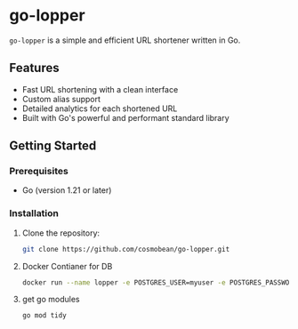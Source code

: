 ﻿# go-lopper


`go-lopper` is a simple and efficient URL shortener written in Go.

## Features

- Fast URL shortening with a clean interface
- Custom alias support
- Detailed analytics for each shortened URL
- Built with Go's powerful and performant standard library

## Getting Started

### Prerequisites

- Go (version 1.21 or later)

### Installation

1. Clone the repository:
   ```bash
   git clone https://github.com/cosmobean/go-lopper.git

2. Docker Contianer for DB
   ```bash
   docker run --name lopper -e POSTGRES_USER=myuser -e POSTGRES_PASSWORD=mypassword -e POSTGRES_DB=mydatabase -d postgres:14 -p 5432:5432
3. get go modules
   ```bash
   go mod tidy
